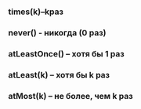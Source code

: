 ### times(k)–kраз
### never() - никогда (0 раз)
### atLeastOnce() – хотя бы 1 раз
### atLeast(k) – хотя бы k раз
### atMost(k) – не более, чем k раз